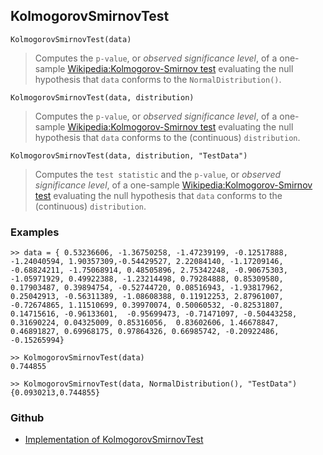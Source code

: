 ## KolmogorovSmirnovTest

```
KolmogorovSmirnovTest(data)
```

> Computes the `p-value`, or <i>observed significance level</i>, of a one-sample [Wikipedia:Kolmogorov-Smirnov test](http://en.wikipedia.org/wiki/Kolmogorov-Smirnov_test) evaluating the null hypothesis that `data` conforms to the `NormalDistribution()`.

```
KolmogorovSmirnovTest(data, distribution)
```

> Computes the `p-value`, or <i>observed significance level</i>, of a one-sample [Wikipedia:Kolmogorov-Smirnov test](http://en.wikipedia.org/wiki/Kolmogorov-Smirnov_test) evaluating the null hypothesis that `data` conforms to the (continuous) `distribution`.

```
KolmogorovSmirnovTest(data, distribution, "TestData")
```

> Computes the 	`test statistic` and the `p-value`, or <i>observed significance level</i>, of a one-sample [Wikipedia:Kolmogorov-Smirnov test](http://en.wikipedia.org/wiki/Kolmogorov-Smirnov_test) evaluating the null hypothesis that `data` conforms to the  (continuous) `distribution`.

### Examples

```
>> data = { 0.53236606, -1.36750258, -1.47239199, -0.12517888, -1.24040594, 1.90357309,-0.54429527, 2.22084140, -1.17209146, -0.68824211, -1.75068914, 0.48505896, 2.75342248, -0.90675303, -1.05971929, 0.49922388, -1.23214498, 0.79284888, 0.85309580, 0.17903487, 0.39894754, -0.52744720, 0.08516943, -1.93817962, 0.25042913, -0.56311389, -1.08608388, 0.11912253, 2.87961007, -0.72674865, 1.11510699, 0.39970074, 0.50060532, -0.82531807, 0.14715616, -0.96133601,  -0.95699473, -0.71471097, -0.50443258, 0.31690224, 0.04325009, 0.85316056,  0.83602606, 1.46678847, 0.46891827, 0.69968175, 0.97864326, 0.66985742, -0.20922486, -0.15265994}
            
>> KolmogorovSmirnovTest(data)
0.744855

>> KolmogorovSmirnovTest(data, NormalDistribution(), "TestData")
{0.0930213,0.744855}
```


### Github

* [Implementation of KolmogorovSmirnovTest](https://github.com/axkr/symja_android_library/blob/master/symja_android_library/matheclipse-core/src/main/java/org/matheclipse/core/builtin/StatisticsFunctions.java#L4073) 
